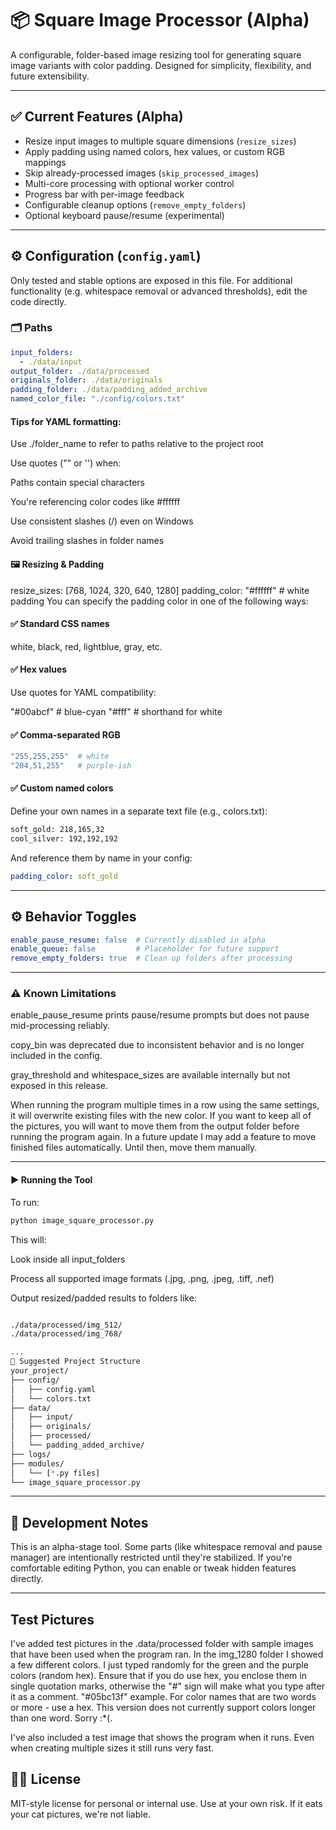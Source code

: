 # 📦 Square Image Processor (Alpha)

A configurable, folder-based image resizing tool for generating square image variants with color padding. Designed for simplicity, flexibility, and future extensibility.

---

## ✅ Current Features (Alpha)

- Resize input images to multiple square dimensions (`resize_sizes`)
- Apply padding using named colors, hex values, or custom RGB mappings
- Skip already-processed images (`skip_processed_images`)
- Multi-core processing with optional worker control
- Progress bar with per-image feedback
- Configurable cleanup options (`remove_empty_folders`)
- Optional keyboard pause/resume (experimental)

---

## ⚙️ Configuration (`config.yaml`)

Only tested and stable options are exposed in this file. For additional functionality (e.g. whitespace removal or advanced thresholds), edit the code directly.

### 🗂 Paths
```yaml
input_folders:
  - ./data/input
output_folder: ./data/processed
originals_folder: ./data/originals
padding_folder: ./data/padding_added_archive
named_color_file: "./config/colors.txt"
```
#### Tips for YAML formatting:

Use ./folder_name to refer to paths relative to the project root

Use quotes ("" or '') when:

Paths contain special characters

You're referencing color codes like #ffffff

Use consistent slashes (/) even on Windows

Avoid trailing slashes in folder names

#### 🖼 Resizing & Padding

resize_sizes: [768, 1024, 320, 640, 1280]
padding_color: "#ffffff"  # white padding
You can specify the padding color in one of the following ways:

#### ✅ Standard CSS names
white, black, red, lightblue, gray, etc.

#### ✅ Hex values
Use quotes for YAML compatibility:

"#00abcf"    # blue-cyan
"#fff"       # shorthand for white

#### ✅ Comma-separated RGB

```yaml
"255,255,255"  # white
"204,51,255"   # purple-ish

```

#### ✅ Custom named colors
Define your own names in a separate text file (e.g., colors.txt):
```txt
soft_gold: 218,165,32
cool_silver: 192,192,192
```

And reference them by name in your config:

```yaml
padding_color: soft_gold
```

---

## ⚙️ Behavior Toggles
```yaml
enable_pause_resume: false  # Currently disabled in alpha
enable_queue: false         # Placeholder for future support
remove_empty_folders: true  # Clean up folders after processing
```
---

### ⚠️ Known Limitations
enable_pause_resume prints pause/resume prompts but does not pause mid-processing reliably.

copy_bin was deprecated due to inconsistent behavior and is no longer included in the config.

gray_threshold and whitespace_sizes are available internally but not exposed in this release.

When running the program multiple times in a row using the same settings, it will overwrite existing files with the new color. If you want to keep all of the pictures, you will want to move them from the output folder before running the program again. In a future update I may add a feature to move finished files automatically. Until then, move them manually.

---

#### ▶️ Running the Tool
To run:

```bash
python image_square_processor.py
```

This will:

Look inside all input_folders

Process all supported image formats (.jpg, .png, .jpeg, .tiff, .nef)

Output resized/padded results to folders like:

```bash

./data/processed/img_512/
./data/processed/img_768/

...
📁 Suggested Project Structure
your_project/
├── config/
│   ├── config.yaml
│   └── colors.txt
├── data/
│   ├── input/
│   ├── originals/
│   ├── processed/
│   └── padding_added_archive/
├── logs/
├── modules/
│   └── [*.py files]
└── image_square_processor.py
```
---

## 🧪 Development Notes
This is an alpha-stage tool. Some parts (like whitespace removal and pause manager) are intentionally restricted until they're stabilized. If you're comfortable editing Python, you can enable or tweak hidden features directly.

---

## Test Pictures
I've added test pictures in the .data/processed folder with sample images that have been used when the program ran. In the img_1280 folder I showed a few different colors. I just typed randomly for the green and the purple colors (random hex). Ensure that if you do use hex, you enclose them in single quotation marks, otherwise the "#" sign will make what you type after it as a comment. "#05bc13f" example. For color names that are two words or more - use a hex. This version does not currently support colors longer than one word. Sorry :*(. 

I've also included a test image that shows the program when it runs. Even when creating multiple sizes it still runs very fast.

## 🧑‍💻 License
MIT-style license for personal or internal use. Use at your own risk. If it eats your cat pictures, we're not liable.
